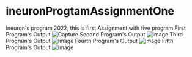 # ineuronProgtamAssignmentOne
Ineuron's program 2022, this is  first Assignment with five program 
First Program's Output
![Capture](https://user-images.githubusercontent.com/115568288/197983567-31292523-8bda-4e78-827f-20a9eed0df92.PNG)
Second Program's Output
![image](https://user-images.githubusercontent.com/115568288/197984297-654d2f4e-db2d-45c1-bb02-9b390fa9f2b3.png)
Third Program's Output
![image](https://user-images.githubusercontent.com/115568288/197984518-637d10e1-d968-498e-9b51-d9aa8f11fca9.png)
Fourth Program's Output
![image](https://user-images.githubusercontent.com/115568288/197984736-dea7cfa2-cee0-4674-a81a-8f7eac1c426d.png)
Fifth Program's Output
![image](https://user-images.githubusercontent.com/115568288/197984958-4c203e90-d02e-4bb6-8b9f-db3a2d62fb30.png)
